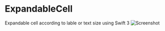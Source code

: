 # ExpandableCell
Expandable cell according to lable or text size using Swift 3
![Screenshot](ExpandCell.gif)
